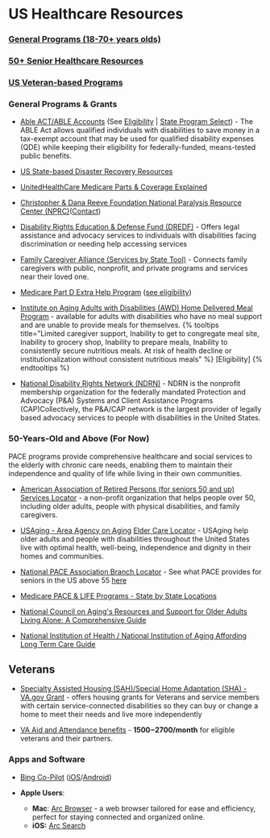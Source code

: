 # US Healthcare Resources

### [General Programs (18-70+ years olds)](README.md#general-programs--grants)

### [50+ Senior Healthcare Resources](README.md#50-years-old-and-above-for-now)

### [US Veteran-based Programs](README.md#veterans)

### General Programs & Grants

* [Able ACT/ABLE Accounts](https://www.ssa.gov/ssi/spotlights/spot-able.html) (See [Eligibility](https://www.ablenrc.org/get-started/am-i-eligible/) | [State Program Select](https://www.ablenrc.org/select-a-state-program/)) - The ABLE Act allows qualified individuals with disabilities to save money in a tax-exempt account that may be used for qualified disability expenses (QDE) while keeping their eligibility for federally-funded, means-tested public benefits.

* [US State-based Disaster Recovery Resources](https://www.fema.gov/assistance/individual/disaster-survivors/state-local-referral-lists)

* [UnitedHealthCare Medicare Parts & Coverage Explained](https://www.uhc.com/medicare/medicare-education/medicare-parts-and-medigap-plans.html)

* [Christopher & Dana Reeve Foundation National Paralysis Resource Center (NPRC)](https://www.christopherreeve.org/todays-care/)([Contact](https://www.christopherreeve.org/todays-care/get-support/connect-with-an-information-specialist/))

* [Disability Rights Education & Defense Fund (DREDF)](https://dredf.org/contact/) - Offers legal assistance and advocacy services to individuals with disabilities facing discrimination or needing help accessing services
* [Family Caregiver Alliance (Services by State Tool)](https://www.caregiver.org/connecting-caregivers/services-by-state/) - Connects family caregivers with public, nonprofit, and private programs and services near their loved one. 

* [Medicare Part D Extra Help Program](https://www.ssa.gov/medicare/part-d-extra-help) ([see eligibility](https://www.medicarerights.org/medicare-watch/2024/02/01/people-can-get-even-more-extra-help-in-2024))

* [Institute on Aging Adults with Disabilities (AWD) Home Delivered Meal Program](https://www.ioaging.org/collaborations-elder-protection/the-adults-with-disabilities-awd-home-delivered-meal-program/) - available for adults with disabilities who have no meal support and are unable to provide meals for themselves. {% tooltips title="Limited caregiver support, Inability to get to congregate meal site, Inability to grocery shop, Inability to prepare meals, Inability to consistently secure nutritious meals. At risk of health decline or institutionalization without consistent nutritious meals" %}
[Eligibility]
{% endtooltips %}

* [National Disability Rights Network (NDRN)](https://www.ndrn.org/about/ndrn-member-agencies/) - NDRN is the nonprofit membership organization for the federally mandated Protection and Advocacy (P&A) Systems and Client Assistance Programs (CAP)Collectively, the P&A/CAP network is the largest provider of legally based advocacy services to people with disabilities in the United States.

### 50-Years-Old and Above (For Now)
PACE programs provide comprehensive healthcare and social services to the elderly with chronic care needs, enabling them to maintain their independence and quality of life while living in their own communities.

* [American Association of Retired Persons (for seniors 50 and up) Services Locator](https://local.aarpfoundation.org/) - a non-profit organization that helps people over 50, including older adults, people with physical disabilities, and family caregivers.

* [USAging - Area Agency on Aging](https://www.usaging.org/) [Elder Care Locator](https://eldercare.acl.gov/Public/Index.aspx) - USAging help older adults and people with disabilities throughout the United States live with optimal health, well-being, independence and dignity in their homes and communities. 

* [National PACE Association Branch Locator](https://www.npaonline.org/find-a-pace-program) - See what PACE provides for seniors in the US above 55 [here](https://www.medicare.gov/health-drug-plans/health-plans/your-coverage-options/other-medicare-health-plans/PACE)

* [Medicare PACE & LIFE Programs - State by State Locations](https://www.payingforseniorcare.com/medicare/pace-medicare/provider-list)

* [National Council on Aging's Resources and Support for Older Adults Living Alone: A Comprehensive Guide](https://www.ncoa.org/adviser/medical-alert-systems/support-for-older-adults-living-alone/)

* [National Institution of Health / National Institution of Aging Affording Long Term Care Guide](https://www.nia.nih.gov/health/long-term-care/paying-long-term-care)

## Veterans

* [Specialty Assisted Housing (SAH)/Special Home Adaptation (SHA) - VA.gov Grant](https://www.va.gov/housing-assistance/disability-housing-grants/) - offers housing grants for Veterans and service members with certain service-connected disabilities so they can buy or change a home to meet their needs and live more independently

* [VA Aid and Attendance benefits](https://www.va.gov/pension/aid-attendance-housebound/) - **$1500-$2700/month** for eligible veterans and their partners.

### Apps and Software

* [Bing Co-Pilot](https://www.bing.com/copilot) ([iOS](https://apps.apple.com/us/app/microsoft-copilot/id6472538445)/[Android](https://play.google.com/store/apps/details?id=com.microsoft.copilot))

* **Apple Users**:
    * **Mac**: [Arc Browser](https://arc.net/) - a web browser tailored for ease and efficiency, perfect for staying connected and organized online.
    * **iOS:** [Arc Search](https://apps.apple.com/us/app/arc-search-find-it-faster/id6472513080)